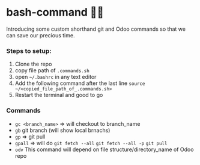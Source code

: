 # bash-command 🧑‍💻
Introducing some custom shorthand git and Odoo commands so that we can save our precious time.

### Steps to setup:
1. Clone the repo
2. copy file path of `.commands.sh`
3. open `~/.bashrc` in any text editor
4. Add the following command after the last line `source ~/<copied_file_path_of_.commands.sh>`
5. Restart the terminal and good to go

### Commands
* `gc <branch_name>` => will checkout to branch_name
* `gb` git branch (will show local brnachs)
* `gp` => git pull
* `gpall` => will do `git fetch --all` `git fetch --all -p` `git pull`
* `odv` This command will depend on file structure/directory_name of Odoo repo
